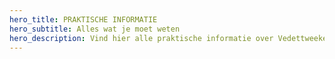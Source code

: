 ```yaml
---
hero_title: PRAKTISCHE INFORMATIE
hero_subtitle: Alles wat je moet weten
hero_description: Vind hier alle praktische informatie over Vedettweekend 2025
---
```













